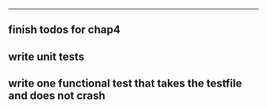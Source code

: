 -----------
finish todos for chap4
-----------
write unit tests
-----------
write one functional test that takes the testfile and does not crash
-----------
